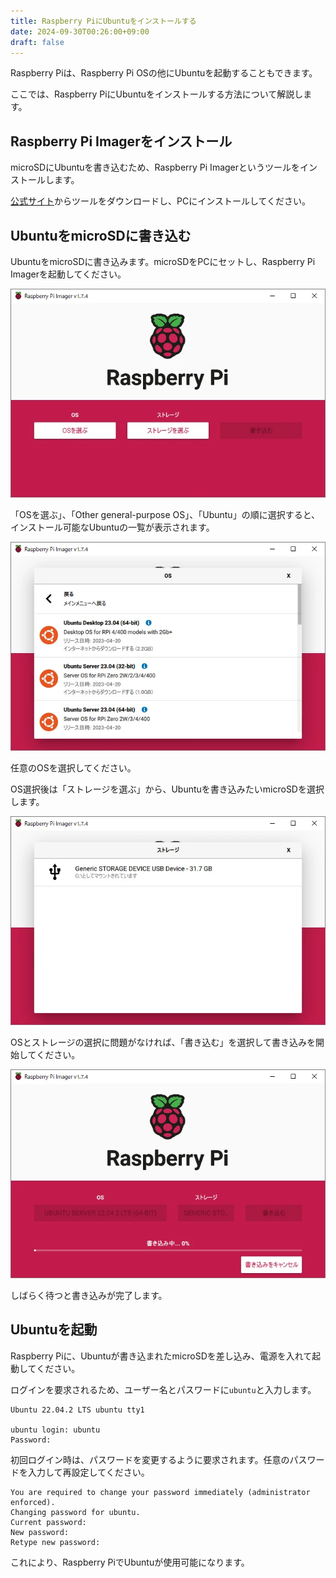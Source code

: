 ```yaml
---
title: Raspberry PiにUbuntuをインストールする
date: 2024-09-30T00:26:00+09:00
draft: false
---
```


Raspberry Piは、Raspberry Pi OSの他にUbuntuを起動することもできます。

ここでは、Raspberry PiにUbuntuをインストールする方法について解説します。

## Raspberry Pi Imagerをインストール

microSDにUbuntuを書き込むため、Raspberry Pi Imagerというツールをインストールします。

[公式サイト](https://www.raspberrypi.com/software/)からツールをダウンロードし、PCにインストールしてください。

## UbuntuをmicroSDに書き込む

UbuntuをmicroSDに書き込みます。microSDをPCにセットし、Raspberry Pi Imagerを起動してください。

![Raspberry Pi Imager](images/raspberry-pi-imager-1.webp)

「OSを選ぶ」、「Other general-purpose OS」、「Ubuntu」の順に選択すると、インストール可能なUbuntuの一覧が表示されます。

![Raspberry Pi Imager](images/raspberry-pi-imager-2.webp)

任意のOSを選択してください。

OS選択後は「ストレージを選ぶ」から、Ubuntuを書き込みたいmicroSDを選択します。

![Raspberry Pi Imager](images/raspberry-pi-imager-3.webp)

OSとストレージの選択に問題がなければ、「書き込む」を選択して書き込みを開始してください。

![Raspberry Pi Imager](images/raspberry-pi-imager-4.webp)

しばらく待つと書き込みが完了します。

## Ubuntuを起動

Raspberry Piに、Ubuntuが書き込まれたmicroSDを差し込み、電源を入れて起動してください。

ログインを要求されるため、ユーザー名とパスワードに`ubuntu`と入力します。

```
Ubuntu 22.04.2 LTS ubuntu tty1

ubuntu login: ubuntu
Password:
```

初回ログイン時は、パスワードを変更するように要求されます。任意のパスワードを入力して再設定してください。

```
You are required to change your password immediately (administrator enforced).
Changing password for ubuntu.
Current password:
New password:
Retype new password:
```

これにより、Raspberry PiでUbuntuが使用可能になります。

